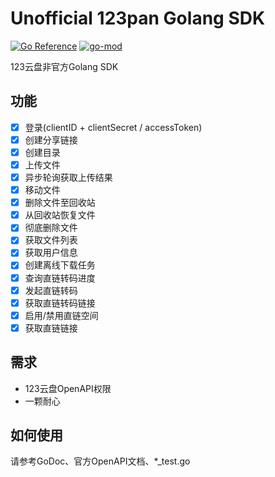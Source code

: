 # Unofficial 123pan Golang SDK

[![Go Reference](https://pkg.go.dev/badge/github.com/123pan-3rd/go-sdk.svg)](https://pkg.go.dev/github.com/123pan-3rd/go-sdk)
[![go-mod](https://img.shields.io/github/go-mod/go-version/123pan-3rd/go-sdk)](https://github.com/123pan-3rd/go-sdk)

123云盘非官方Golang SDK

## 功能

- [x] 登录(clientID + clientSecret / accessToken)
- [x] 创建分享链接
- [x] 创建目录
- [x] 上传文件
- [x] 异步轮询获取上传结果
- [x] 移动文件
- [x] 删除文件至回收站
- [x] 从回收站恢复文件
- [x] 彻底删除文件
- [x] 获取文件列表
- [x] 获取用户信息
- [x] 创建离线下载任务
- [x] 查询直链转码进度
- [x] 发起直链转码
- [x] 获取直链转码链接
- [x] 启用/禁用直链空间
- [x] 获取直链链接

## 需求

- 123云盘OpenAPI权限
- 一颗耐心

## 如何使用

请参考GoDoc、官方OpenAPI文档、*_test.go
